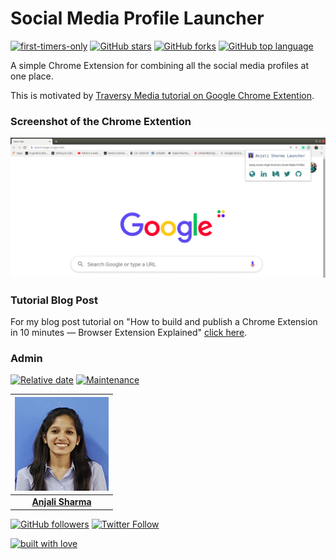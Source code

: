 # Social Media Profile Launcher

[![first-timers-only](https://img.shields.io/badge/first--timers--only-friendly-tomato.svg?style=flat&logo=git)](https://github.com/AnjaliSharma1234/SocialMediaProfileLauncher/issues) [![GitHub stars](https://img.shields.io/github/stars/AnjaliSharma1234/SocialMediaProfileLauncher.svg?logo=github)](https://github.com/AnjaliSharma1234/SocialMediaProfileLauncher/stargazers) [![GitHub forks](https://img.shields.io/github/forks/AnjaliSharma1234/SocialMediaProfileLauncher.svg?logo=github&color=teal)](https://github.com/AnjaliSharma1234/SocialMediaProfileLauncher/network) [![GitHub top language](https://img.shields.io/github/languages/top/AnjaliSharma1234/SocialMediaProfileLauncher?color=yellow&logo=javascript)](https://github.com/AnjaliSharma1234/SocialMediaProfileLauncher)

A simple Chrome Extension for combining all the social media profiles at one place.

This is motivated by [Traversy Media tutorial on Google Chrome Extention](https://www.youtube.com/watch?v=wHZCYi1K664).

### Screenshot of the Chrome Extention

![](images/Screenshot.png)

### Tutorial Blog Post

For my blog post tutorial on "How to build and publish a Chrome Extension in 10 minutes — Browser Extension Explained" [click here](https://medium.com/mobile-web-dev/how-to-build-and-publish-a-chrome-extension-in-10-minutes-browser-extension-explained-6caa17df46f).

### Admin

[![Relative date](https://img.shields.io/date/1577392258?color=important&label=started&logo=github)](https://github.com/AnjaliSharma1234/) [![Maintenance](https://img.shields.io/maintenance/yes/2020?color=green&logo=github)](https://github.com/AnjaliSharma1234/)

| ![](images/anjali-sharma.png) |
| :----------------------------------------------------------: |
| **[Anjali Sharma](https://www.linkedin.com/in/anjalisharmaaa/)**  |

[![GitHub followers](https://img.shields.io/github/followers/AnjaliSharma1234.svg?label=Follow%20@AnjaliSharma1234&style=social)](https://github.com/AnjaliSharma1234/) [![Twitter Follow](https://img.shields.io/twitter/follow/AnjaliiSharmaaa?style=social)](https://twitter.com/AnjaliiSharmaaa) 

[![built with love](https://forthebadge.com/images/badges/built-with-love.svg)](https://github.com/AnjaliSharma1234/)
